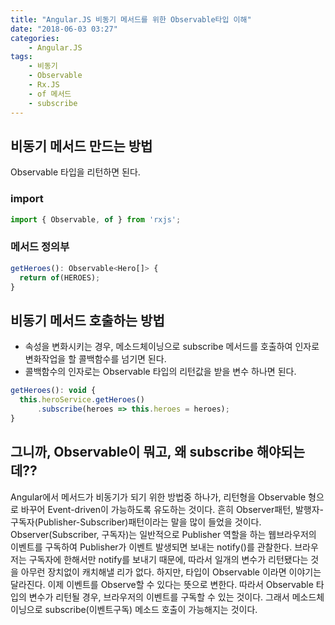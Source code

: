 ```yaml
---
title: "Angular.JS 비동기 메서드를 위한 Observable타입 이해"
date: "2018-06-03 03:27"
categories:
    - Angular.JS
tags:
    - 비동기
    - Observable
    - Rx.JS
    - of 메서드
    - subscribe
---
```


## 비동기 메서드 만드는 방법
Observable 타입을 리턴하면 된다.

### import
```javascript
import { Observable, of } from 'rxjs';
```

### 메서드 정의부
```javascript
getHeroes(): Observable<Hero[]> {
  return of(HEROES);
}
```

## 비동기 메서드 호출하는 방법
- 속성을 변화시키는 경우, 메소드체이닝으로 subscribe 메서드를 호출하여 인자로 변화작업을 할 콜백함수를 넘기면 된다.
- 콜백함수의 인자로는 Observable 타입의 리턴값을 받을 변수 하나면 된다.

```javascript
getHeroes(): void {
  this.heroService.getHeroes()
      .subscribe(heroes => this.heroes = heroes);
}
```

## 그니까, Observable이 뭐고, 왜 subscribe 해야되는데??
Angular에서 메서드가 비동기가 되기 위한 방법중 하나가, 리턴형을 Observable 형으로 바꾸어 Event-driven이 가능하도록 유도하는 것이다. 흔히 Observer패턴, 발행자-구독자(Publisher-Subscriber)패턴이라는 말을 많이 들었을 것이다. Observer(Subscriber, 구독자)는 일반적으로 Publisher 역할을 하는 웹브라우저의 이벤트를 구독하여 Publisher가 이벤트 발생되면 보내는 notify()를 관찰한다. 브라우저는 구독자에 한해서만 notify를 보내기 때문에, 따라서 일개의 변수가 리턴됐다는 것을 아무런 장치없이 캐치해낼 리가 없다. 하지만, 타입이 Observable 이라면 이야기는 달라진다. 이제 이벤트를 Observe할 수 있다는 뜻으로 변한다. 따라서 Observable 타입의 변수가 리턴될 경우, 브라우저의 이벤트를 구독할 수 있는 것이다. 그래서 메소드체이닝으로 subscribe(이벤트구독) 메소드 호출이 가능해지는 것이다.
